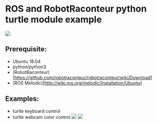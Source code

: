 # ROS and RobotRaconteur python turtle module example
![](images/turtle.gif)

## Prerequisite:
* Ubuntu 18.04
* python/python3
* (RobotRaconteur)[https://github.com/robotraconteur/robotraconteur/wiki/Download]
* (ROS Melodic)[http://wiki.ros.org/melodic/Installation/Ubuntu]

## Examples:
* turtle keyboard control
* turtle webcam color control
![](color_code.gif)
![](maze.gif)
